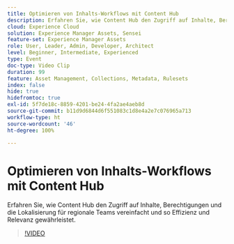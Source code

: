 ```yaml
---
title: Optimieren von Inhalts-Workflows mit Content Hub
description: Erfahren Sie, wie Content Hub den Zugriff auf Inhalte, Berechtigungen und die Lokalisierung für regionale Teams vereinfacht und so Effizienz und Relevanz gewährleistet.
cloud: Experience Cloud
solution: Experience Manager Assets, Sensei
feature-set: Experience Manager Assets
role: User, Leader, Admin, Developer, Architect
level: Beginner, Intermediate, Experienced
type: Event
doc-type: Video Clip
duration: 99
feature: Asset Management, Collections, Metadata, Rulesets
index: false
hide: true
hidefromtoc: true
exl-id: 5f7de18c-8859-4201-be24-4fa2ae4aeb8d
source-git-commit: b11d9d6844d6f551083c1d8e4a2e7c076965a713
workflow-type: ht
source-wordcount: '46'
ht-degree: 100%

---
```


# Optimieren von Inhalts-Workflows mit Content Hub

Erfahren Sie, wie Content Hub den Zugriff auf Inhalte, Berechtigungen und die Lokalisierung für regionale Teams vereinfacht und so Effizienz und Relevanz gewährleistet.

>[!VIDEO](https://video.tv.adobe.com/v/3459240/?learn=on&enablevpops)
